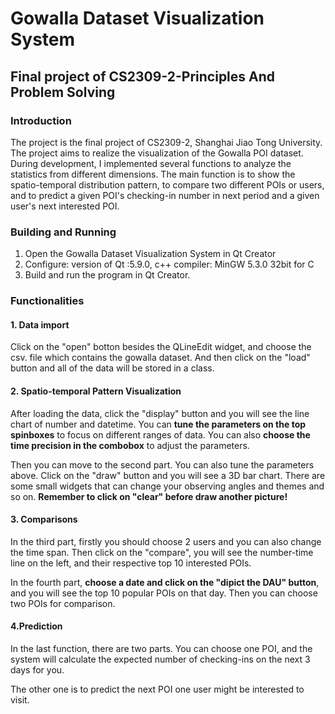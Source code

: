 # Gowalla Dataset Visualization System

## Final project of CS2309-2-Principles And Problem Solving

### Introduction

The project is the final project of CS2309-2, Shanghai Jiao Tong University. The project aims to realize the visualization of the Gowalla POI dataset. During development, I implemented several functions to analyze the statistics from different dimensions. The main function is to show the spatio-temporal distribution pattern, to compare two different POIs or users, and to predict a given POI's checking-in number in next period and a given user's next interested POI.

### Building and Running

1. Open the Gowalla Dataset Visualization System in Qt Creator
2. Configure: version of Qt :5.9.0, c++ compiler: MinGW 5.3.0 32bit for C
3. Build and run the program in Qt Creator.

### Functionalities

#### 1. Data import

Click on the "open" botton besides the QLineEdit widget, and choose the csv. file which contains the gowalla dataset. And then click on the "load" button and all of the data will be stored in a class.


#### 2. Spatio-temporal Pattern Visualization

After loading the data, click the "display" button and you will see the line chart of number and datetime. You can **tune the parameters on the top spinboxes** to focus on different ranges of data. You can also **choose the time precision in the combobox** to adjust the parameters. 


Then you can move to the second part. You can also tune the parameters above. Click on the "draw" button and you will see a 3D bar chart. There are some small widgets that can change your observing angles and themes and so on. **Remember to click on "clear" before draw another picture!**


#### 3. Comparisons

In the third part, firstly you should choose 2 users and you can also change the time span. Then click on the "compare", you will see the number-time line on the left, and their respective top 10 interested POIs.


In the fourth part, **choose a date and click on the "dipict the DAU" button**, and you will see the top 10 popular POIs on that day. Then you can choose two POIs for comparison.




#### 4.Prediction

In the last function, there are two parts. You can choose one POI, and the system will calculate the expected number of checking-ins on the next 3 days for you.

The other one is to predict the next POI one user might be interested to visit.
